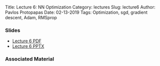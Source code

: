 Title: Lecture 6: NN Optimization 
Category: lectures
Slug: lecture6
Author: Pavlos Protopapas
Date: 02-13-2019
Tags: Optimization, sgd, gradient descent, Adam, RMSprop



### Slides

- [Lecture 6 PDF]({attach}presentation/cs109b_lecture6_optimization.pdf)
- [Lecture 6 PPTX]({attach}presentation/cs109b_lecture6_optimization.pptx)
### Associated Material 

